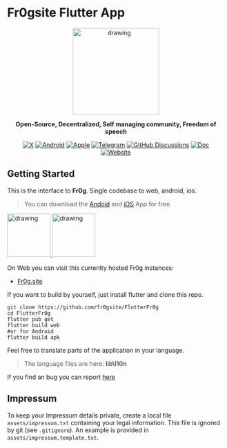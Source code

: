 # Fr0gsite Flutter App

<p align="center">
<img src="assets/frogwebp/84.webp" alt="drawing" width="200"/>
</p>
<p align="center">
    <b>Open-Source, Decentralized, Self managing community, Freedom of speech</b>
</p>
<p align="center">
    <a href=""><img src="https://img.shields.io/badge/-black.svg?logo=X" alt="X"></a>
    <a href=""><img src="https://img.shields.io/badge/Android-black.svg?logo=Android" alt="Android"></a>
    <a href=""><img src="https://img.shields.io/badge/iOS-black.svg?logo=Apple" alt="Apple"></a>
    <a href=""><img src="https://img.shields.io/badge/Telegram-gray.svg?logo=telegram" alt="Telegram"></a>
    <a href=""><img src="https://img.shields.io/badge/Discussions-gray.svg?logo=github" alt="GitHub Discussions"></a>
    <a href=""><img src="https://img.shields.io/badge/Doc-blue.svg" alt="Doc"></a>
    <a href=""><img src="https://img.shields.io/badge/Website-blue.svg" alt="Website"></a>
</p>


## Getting Started

This is the interface to **Fr0g**. Single codebase to web, android, ios.

> You can download the [Andoid]() and [iOS]() App for free.

<a href="http://www.google.com" target="_blank">
<img src="https://cdn.pixabay.com/photo/2017/01/11/08/31/icon-1971128_1280.png" alt="drawing" width="100" href="https://google.de">
</a>
<a href="http://www.google.com" target="_blank">
<img src="https://cdn.pixabay.com/photo/2016/06/28/20/44/apple-1485458_1280.png" alt="drawing" width="100" href="https://google.de">
</a>




On Web you can visit this currenlty hosted Fr0g instances:
- [Fr0g.site](https://fr0g.site) 

If you want to build by yourself, just install flutter and clone this repo.

```shell
git clone https://github.com/fr0gsite/FlutterFr0g
cd FlutterFr0g
flutter pub get
flutter build web
#or for Android
flutter build apk
```

Feel free to translate parts of the application in your language.
> The language files are here: **lib\l10n**

If you find an bug you can report [here]()


## Impressum
To keep your Impressum details private, create a local file `assets/impressum.txt` containing your legal information. This file is ignored by git (see `.gitignore`). An example is provided in `assets/impressum.template.txt`.

